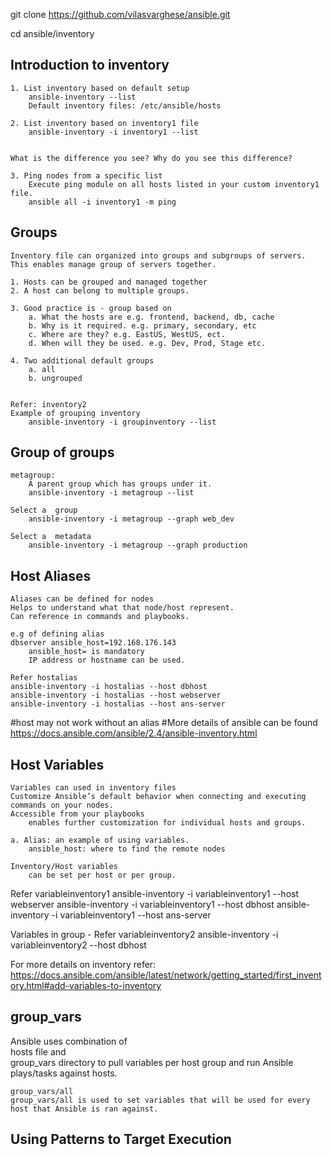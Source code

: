 git clone https://github.com/vilasvarghese/ansible.git

cd ansible/inventory

Introduction to inventory
-------------------------
	1. List inventory based on default setup 
		ansible-inventory --list
		Default inventory files: /etc/ansible/hosts
		
	2. List inventory based on inventory1 file 
		ansible-inventory -i inventory1 --list	
		

	What is the difference you see? Why do you see this difference?

	3. Ping nodes from a specific list
		Execute ping module on all hosts listed in your custom inventory1 file.
		ansible all -i inventory1 -m ping
	

	
Groups 
------
	Inventory file can organized into groups and subgroups of servers. 
	This enables manage group of servers together.
	
	1. Hosts can be grouped and managed together
	2. A host can belong to multiple groups.

	3. Good practice is - group based on
		a. What the hosts are e.g. frontend, backend, db, cache
		b. Why is it required. e.g. primary, secondary, etc
		c. Where are they? e.g. EastUS, WestUS, ect.
		d. When will they be used. e.g. Dev, Prod, Stage etc.
		
	4. Two additional default groups 
		a. all
		b. ungrouped
		
	
	Refer: inventory2
	Example of grouping inventory
		ansible-inventory -i groupinventory --list
	
	
Group of groups
---------------
	metagroup:
		A parent group which has groups under it.
		ansible-inventory -i metagroup --list
		
	Select a  group 
		ansible-inventory -i metagroup --graph web_dev

	Select a  metadata 
		ansible-inventory -i metagroup --graph production

	 
Host Aliases
------------
	Aliases can be defined for nodes
	Helps to understand what that node/host represent.
	Can reference in commands and playbooks.

	e.g of defining alias
	dbserver ansible_host=192.168.176.143
		ansible_host= is mandatory
		IP address or hostname can be used.

	Refer hostalias
	ansible-inventory -i hostalias --host dbhost
	ansible-inventory -i hostalias --host webserver
	ansible-inventory -i hostalias --host ans-server
	
#host may not work without an alias
#More details of ansible can be found https://docs.ansible.com/ansible/2.4/ansible-inventory.html


Host Variables
--------------
	Variables can used in inventory files
	Customize Ansible’s default behavior when connecting and executing commands on your nodes. 
	Accessible from your playbooks
		enables further customization for individual hosts and groups.
	
	a. Alias: an example of using variables.
		ansible_host: where to find the remote nodes
		
	Inventory/Host variables 
		can be set per host or per group. 
		
Refer variableinventory1
	ansible-inventory -i variableinventory1 --host webserver
	ansible-inventory -i variableinventory1 --host dbhost
	ansible-inventory -i variableinventory1 --host ans-server
	

Variables in group - Refer variableinventory2
ansible-inventory -i variableinventory2 --host dbhost
	
For more details on inventory refer: https://docs.ansible.com/ansible/latest/network/getting_started/first_inventory.html#add-variables-to-inventory


group_vars
----------
Ansible uses combination of  
	hosts file and  
	group_vars directory 
to pull variables per host group and run Ansible plays/tasks against hosts.

	group_vars/all
	group_vars/all is used to set variables that will be used for every host that Ansible is ran against.	





Using Patterns to Target Execution
----------------------------------